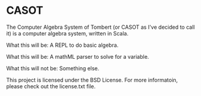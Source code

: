 CASOT
=====

The Computer Algebra System of Tombert (or CASOT as I've decided to call it) is a computer algebra system, written in Scala. 

What this will be:  A REPL to do basic algebra. 

What this will be:  A mathML parser to solve for a variable. 

What this will not be: Something else. 

This project is licensed under the BSD License.  For more informatoin, please check out the license.txt file. 
